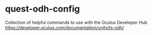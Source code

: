 # quest-odh-config

Collection of helpful commands to use with the Oculus Developer Hub https://developer.oculus.com/documentation/unity/ts-odh/
